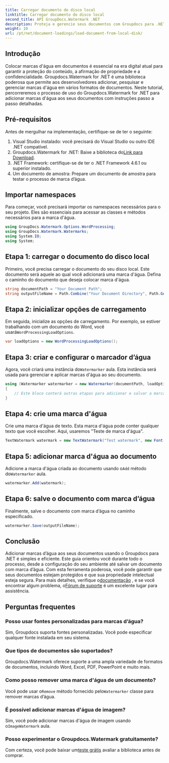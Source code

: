 ```yaml
---
title: Carregar documento do disco local
linktitle: Carregar documento do disco local
second_title: API GroupDocs.Watermark .NET
description: Proteja e gerencie seus documentos com Groupdocs para .NET. Siga nosso guia detalhado para adicionar marcas d'água perfeitamente.
weight: 10
url: /pt/net/document-loadings/load-document-from-local-disk/
---
```

## Introdução
Colocar marcas d'água em documentos é essencial na era digital atual para garantir a proteção do conteúdo, a afirmação de propriedade e a confidencialidade. Groupdocs.Watermark for .NET é uma biblioteca poderosa que permite aos desenvolvedores adicionar, pesquisar e gerenciar marcas d'água em vários formatos de documentos. Neste tutorial, percorreremos o processo de uso do Groupdocs.Watermark for .NET para adicionar marcas d'água aos seus documentos com instruções passo a passo detalhadas.
## Pré-requisitos
Antes de mergulhar na implementação, certifique-se de ter o seguinte:
1. Visual Studio instalado: você precisará do Visual Studio ou outro IDE .NET compatível.
2.  Groupdocs.Watermark for .NET: Baixe a biblioteca do[Link para Download](https://releases.groupdocs.com/Watermark/net/).
3. .NET Framework: certifique-se de ter o .NET Framework 4.6.1 ou superior instalado.
4. Um documento de amostra: Prepare um documento de amostra para testar o processo de marca d’água.
## Importar namespaces
Para começar, você precisará importar os namespaces necessários para o seu projeto. Eles são essenciais para acessar as classes e métodos necessários para a marca d'água.
```csharp
using GroupDocs.Watermark.Options.WordProcessing;
using GroupDocs.Watermark.Watermarks;
using System.IO;
using System;
```
## Etapa 1: carregar o documento do disco local
Primeiro, você precisa carregar o documento do seu disco local. Este documento será aquele ao qual você adicionará uma marca d'água.
Defina o caminho do documento que deseja colocar marca d'água.
```csharp
string documentPath = "Your Document Path";
string outputFileName = Path.Combine("Your Document Directory", Path.GetFileName(documentPath));
```
## Etapa 2: inicializar opções de carregamento
 Em seguida, inicialize as opções de carregamento. Por exemplo, se estiver trabalhando com um documento do Word, você usará`WordProcessingLoadOptions`.
```csharp
var loadOptions = new WordProcessingLoadOptions();
```
## Etapa 3: criar e configurar o marcador d’água
 Agora, você criará uma instância do`Watermarker` aula. Esta instância será usada para gerenciar e aplicar marcas d'água ao seu documento.
```csharp
using (Watermarker watermarker = new Watermarker(documentPath, loadOptions))
{
    // Este bloco conterá outras etapas para adicionar e salvar a marca d’água
}
```
## Etapa 4: crie uma marca d'água
Crie uma marca d'água de texto. Esta marca d'água pode conter qualquer texto que você escolher. Aqui, usaremos "Teste de marca d'água".
```csharp
TextWatermark watermark = new TextWatermark("Test watermark", new Font("Arial", 12));
```
## Etapa 5: adicionar marca d'água ao documento
Adicione a marca d'água criada ao documento usando o`Add` método do`Watermarker` aula.
```csharp
watermarker.Add(watermark);
```
## Etapa 6: salve o documento com marca d’água
Finalmente, salve o documento com marca d’água no caminho especificado.
```csharp
watermarker.Save(outputFileName);
```

## Conclusão
Adicionar marcas d’água aos seus documentos usando o Groupdocs para .NET é simples e eficiente. Este guia orientou você durante todo o processo, desde a configuração do seu ambiente até salvar um documento com marca d’água. Com esta ferramenta poderosa, você pode garantir que seus documentos estejam protegidos e que sua propriedade intelectual esteja segura. 
 Para mais detalhes, verifique o[documentação](https://tutorials.groupdocs.com/Watermark/net/) , e se você encontrar algum problema, o[Fórum de suporte](https://forum.groupdocs.com/c/watermark/19) é um excelente lugar para assistência. 
## Perguntas frequentes
### Posso usar fontes personalizadas para marcas d’água?
Sim, Groupdocs suporta fontes personalizadas. Você pode especificar qualquer fonte instalada em seu sistema.
### Que tipos de documentos são suportados?
Groupdocs.Watermark oferece suporte a uma ampla variedade de formatos de documentos, incluindo Word, Excel, PDF, PowerPoint e muito mais.
### Como posso remover uma marca d'água de um documento?
 Você pode usar o`Remove` método fornecido pelo`Watermarker` classe para remover marcas d’água.
### É possível adicionar marcas d'água de imagem?
 Sim, você pode adicionar marcas d'água de imagem usando o`ImageWatermark` aula.
### Posso experimentar o Groupdocs.Watermark gratuitamente?
 Com certeza, você pode baixar um[teste grátis](https://releases.groupdocs.com/) avaliar a biblioteca antes de comprar.